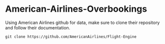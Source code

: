 # American-Airlines-Overbookings

Using American Airlines github for data, make sure to clone their repository and follow their documentation.
```
git clone https://github.com/AmericanAirlines/Flight-Engine
```

